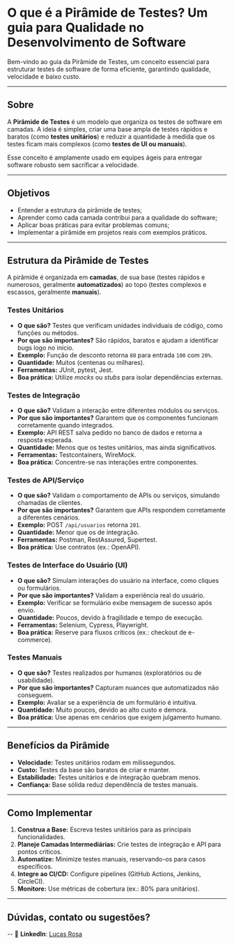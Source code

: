 # O que é a Pirâmide de Testes? Um guia para Qualidade no Desenvolvimento de Software

Bem-vindo ao guia da Pirâmide de Testes, um conceito essencial para estruturar testes de software de forma eficiente, garantindo qualidade, velocidade e baixo custo.

---

## Sobre

A **Pirâmide de Testes** é um modelo que organiza os testes de software em camadas.
A ideia é simples, criar uma base ampla de testes rápidos e baratos (como **testes unitários**) e reduzir a quantidade à medida que os testes ficam mais complexos (como **testes de UI ou manuais**).

Esse conceito é amplamente usado em equipes ágeis para entregar software robusto sem sacrificar a velocidade.

---

## Objetivos

- Entender a estrutura da pirâmide de testes;
- Aprender como cada camada contribui para a qualidade do software;
- Aplicar boas práticas para evitar problemas comuns;
- Implementar a pirâmide em projetos reais com exemplos práticos.

---

## Estrutura da Pirâmide de Testes

A pirâmide é organizada em **camadas**, de sua base (testes rápidos e numerosos, geralmente **automatizados**) ao topo (testes complexos e escassos, geralmente **manuais**).

### Testes Unitários

* **O que são?** Testes que verificam unidades individuais de código, como funções ou métodos.
* **Por que são importantes?** São rápidos, baratos e ajudam a identificar bugs logo no início.
* **Exemplo:** Função de desconto retorna `80` para entrada `100` com `20%`.
* **Quantidade:** Muitos (centenas ou milhares).
* **Ferramentas:** JUnit, pytest, Jest.
* **Boa prática:** Utilize *mocks* ou *stubs* para isolar dependências externas.

### Testes de Integração

* **O que são?** Validam a interação entre diferentes módulos ou serviços.
* **Por que são importantes?** Garantem que os componentes funcionam corretamente quando integrados.
* **Exemplo:** API REST salva pedido no banco de dados e retorna a resposta esperada.
* **Quantidade:** Menos que os testes unitários, mas ainda significativos.
* **Ferramentas:** Testcontainers, WireMock.
* **Boa prática:** Concentre-se nas interações entre componentes.

### Testes de API/Serviço

* **O que são?** Validam o comportamento de APIs ou serviços, simulando chamadas de clientes.
* **Por que são importantes?** Garantem que APIs respondem corretamente a diferentes cenários.
* **Exemplo:** POST `/api/usuarios` retorna `201`.
* **Quantidade:** Menor que os de integração.
* **Ferramentas:** Postman, RestAssured, Supertest.
* **Boa prática:** Use contratos (ex.: OpenAPI).

### Testes de Interface do Usuário (UI)

* **O que são?** Simulam interações do usuário na interface, como cliques ou formulários.
* **Por que são importantes?** Validam a experiência real do usuário.
* **Exemplo:** Verificar se formulário exibe mensagem de sucesso após envio.
* **Quantidade:** Poucos, devido à fragilidade e tempo de execução.
* **Ferramentas:** Selenium, Cypress, Playwright.
* **Boa prática:** Reserve para fluxos críticos (ex.: checkout de e-commerce).

### Testes Manuais

* **O que são?** Testes realizados por humanos (exploratórios ou de usabilidade).
* **Por que são importantes?** Capturam nuances que automatizados não conseguem.
* **Exemplo:** Avaliar se a experiência de um formulário é intuitiva.
* **Quantidade:** Muito poucos, devido ao alto custo e demora.
* **Boa prática:** Use apenas em cenários que exigem julgamento humano.

---

## Benefícios da Pirâmide

* **Velocidade:** Testes unitários rodam em milissegundos.
* **Custo:** Testes da base são baratos de criar e manter.
* **Estabilidade:** Testes unitários e de integração quebram menos.
* **Confiança:** Base sólida reduz dependência de testes manuais.

---

## Como Implementar

1. **Construa a Base:** Escreva testes unitários para as principais funcionalidades.
2. **Planeje Camadas Intermediárias:** Crie testes de integração e API para pontos críticos.
3. **Automatize:** Minimize testes manuais, reservando-os para casos específicos.
4. **Integre ao CI/CD:** Configure pipelines (GitHub Actions, Jenkins, CircleCI).
5. **Monitore:** Use métricas de cobertura (ex.: 80% para unitários).

---

## Dúvidas, contato ou sugestões? 
-- 💼 **LinkedIn**: [Lucas Rosa](https://www.linkedin.com/in/lucasrosaf)
